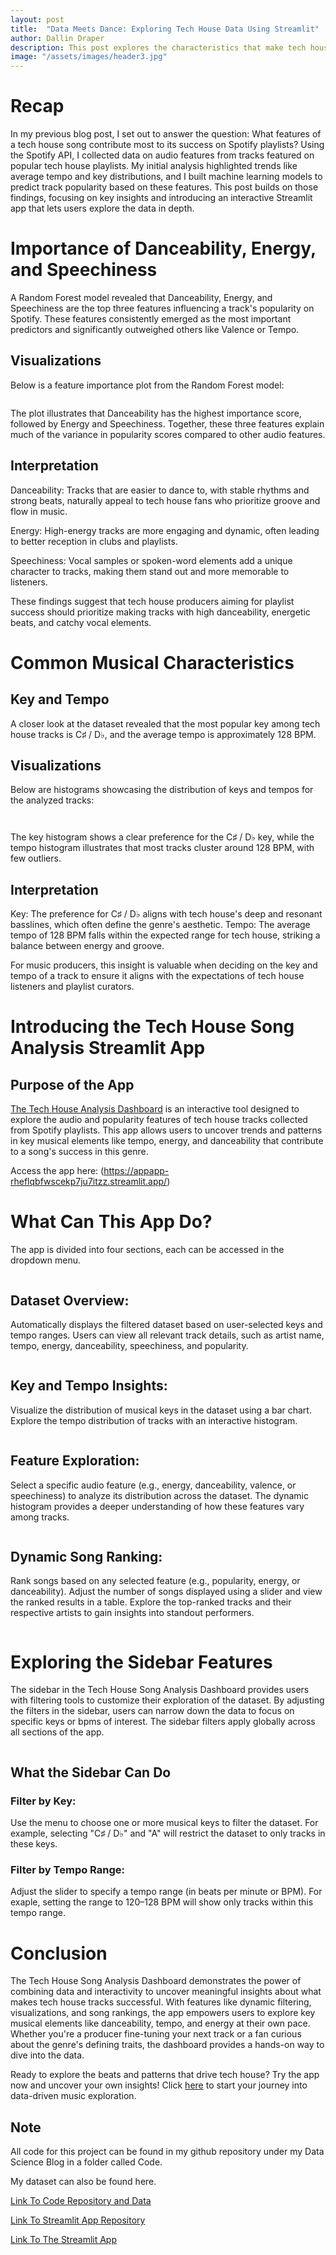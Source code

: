 ```yaml
---
layout: post
title:  "Data Meets Dance: Exploring Tech House Data Using Streamlit"
author: Dallin Draper
description: This post explores the characteristics that make tech house tracks successful, focusing on insights like the importance of danceability, energy, and tempo. It introduces an interactive Streamlit app where users can filter, visualize, and rank tracks to uncover trends and gain a deeper understanding of what defines popular tech house music. 
image: "/assets/images/header3.jpg"
---
```


# Recap

In my previous blog post, I set out to answer the question: What features of a tech house song contribute most to its success on Spotify playlists? Using the Spotify API, I collected data on audio features from tracks featured on popular tech house playlists. My initial analysis highlighted trends like average tempo and key distributions, and I built machine learning models to predict track popularity based on these features. This post builds on those findings, focusing on key insights and introducing an interactive Streamlit app that lets users explore the data in depth.

# Importance of Danceability, Energy, and Speechiness

A Random Forest model revealed that Danceability, Energy, and Speechiness are the top three features influencing a track's popularity on Spotify. These features consistently emerged as the most important predictors and significantly outweighed others like Valence or Tempo.

## Visualizations

Below is a feature importance plot from the Random Forest model:

<figure>
    <img src= "https://dallind34.github.io/Data-Science-Blog/assets/images/forest.jpg" alt="">
</figure>

The plot illustrates that Danceability has the highest importance score, followed by Energy and Speechiness. Together, these three features explain much of the variance in popularity scores compared to other audio features.

## Interpretation

Danceability: Tracks that are easier to dance to, with stable rhythms and strong beats, naturally appeal to tech house fans who prioritize groove and flow in music.

Energy: High-energy tracks are more engaging and dynamic, often leading to better reception in clubs and playlists.

Speechiness: Vocal samples or spoken-word elements add a unique character to tracks, making them stand out and more memorable to listeners.

These findings suggest that tech house producers aiming for playlist success should prioritize making tracks with high danceability, energetic beats, and catchy vocal elements.

# Common Musical Characteristics

## Key and Tempo

A closer look at the dataset revealed that the most popular key among tech house tracks is C♯ / D♭, and the average tempo is approximately 128 BPM. 

## Visualizations

Below are histograms showcasing the distribution of keys and tempos for the analyzed tracks:

<figure>
    <img src= "https://dallind34.github.io/Data-Science-Blog/assets/images/key.jpg" alt="">
</figure>

<figure>
    <img src= "https://dallind34.github.io/Data-Science-Blog/assets/images/tempo.jpg" alt="">
</figure>


The key histogram shows a clear preference for the C♯ / D♭ key, while the tempo histogram illustrates that most tracks cluster around 128 BPM, with few outliers.

## Interpretation

Key: The preference for C♯ / D♭ aligns with tech house's deep and resonant basslines, which often define the genre's aesthetic.
Tempo: The average tempo of 128 BPM falls within the expected range for tech house, striking a balance between energy and groove.

For music producers, this insight is valuable when deciding on the key and tempo of a track to ensure it aligns with the expectations of tech house listeners and playlist curators.


# Introducing the Tech House Song Analysis Streamlit App

## Purpose of the App

[The Tech House Analysis Dashboard](https://appapp-rheflqbfwscekp7ju7itzz.streamlit.app/) is an interactive tool designed to explore the audio and popularity features of tech house tracks collected from Spotify playlists. This app allows users to uncover trends and patterns in key musical elements like tempo, energy, and danceability that contribute to a song's success in this genre. 

Access the app here: (https://appapp-rheflqbfwscekp7ju7itzz.streamlit.app/)

# What Can This App Do?

The app is divided into four sections, each can be accessed in the dropdown menu.

<figure>
    <img src= "https://dallind34.github.io/Data-Science-Blog/assets/images/dropdown.jpg" alt="">
</figure>

## Dataset Overview:

Automatically displays the filtered dataset based on user-selected keys and tempo ranges.
Users can view all relevant track details, such as artist name, tempo, energy, danceability, speechiness, and popularity.

<figure>
    <img src= "https://dallind34.github.io/Data-Science-Blog/assets/images/dataset.jpg" alt="">
</figure>

## Key and Tempo Insights:

Visualize the distribution of musical keys in the dataset using a bar chart.
Explore the tempo distribution of tracks with an interactive histogram.

<figure>
    <img src= "https://dallind34.github.io/Data-Science-Blog/assets/images/dist.jpg" alt="">
</figure>

## Feature Exploration:

Select a specific audio feature (e.g., energy, danceability, valence, or speechiness) to analyze its distribution across the dataset.
The dynamic histogram provides a deeper understanding of how these features vary among tracks.

<figure>
    <img src= "https://dallind34.github.io/Data-Science-Blog/assets/images/feature.jpg" alt="">
</figure>

## Dynamic Song Ranking:

Rank songs based on any selected feature (e.g., popularity, energy, or danceability).
Adjust the number of songs displayed using a slider and view the ranked results in a table.
Explore the top-ranked tracks and their respective artists to gain insights into standout performers.

<figure>
    <img src= "https://dallind34.github.io/Data-Science-Blog/assets/images/ranking.jpg" alt="">
</figure>

# Exploring the Sidebar Features

The sidebar in the Tech House Song Analysis Dashboard provides users with filtering tools to customize their exploration of the dataset. By adjusting the filters in the sidebar, users can narrow down the data to focus on specific keys or bpms of interest. The sidebar filters apply globally across all sections of the app.

<figure>
    <img src= "https://dallind34.github.io/Data-Science-Blog/assets/images/sidebar.jpg" alt="">
</figure>

## What the Sidebar Can Do

### Filter by Key:

Use the menu to choose one or more musical keys to filter the dataset.
For example, selecting "C♯ / D♭" and "A" will restrict the dataset to only tracks in these keys.

### Filter by Tempo Range:

Adjust the slider to specify a tempo range (in beats per minute or BPM).
For exaple, setting the range to 120–128 BPM will show only tracks within this tempo range.

# Conclusion

The Tech House Song Analysis Dashboard demonstrates the power of combining data and interactivity to uncover meaningful insights about what makes tech house tracks successful. With features like dynamic filtering, visualizations, and song rankings, the app empowers users to explore key musical elements like danceability, tempo, and energy at their own pace. Whether you're a producer fine-tuning your next track or a fan curious about the genre's defining traits, the dashboard provides a hands-on way to dive into the data.

Ready to explore the beats and patterns that drive tech house? Try the app now and uncover your own insights! Click [here](https://appapp-rheflqbfwscekp7ju7itzz.streamlit.app/) to start your journey into data-driven music exploration.

## Note

All code for this project can be found in my github repository under my Data Science Blog in a folder called Code.

My dataset can also be found here.

[Link To Code Repository and Data](https://github.com/dallind34/Data-Science-Blog/tree/main/code/API%20Project%20-%20Tech%20House)

[Link To Streamlit App Repository](https://github.com/dallind34/Tech_House_Streamlit)

[Link To The Streamlit App](https://appapp-rheflqbfwscekp7ju7itzz.streamlit.app/)